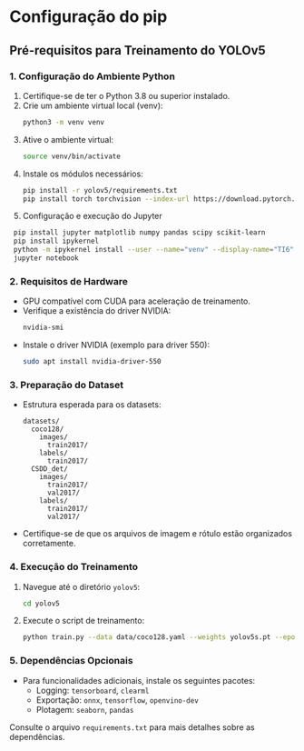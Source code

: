 # Configuração do pip

## Pré-requisitos para Treinamento do YOLOv5

### 1. Configuração do Ambiente Python
1. Certifique-se de ter o Python 3.8 ou superior instalado.
2. Crie um ambiente virtual local (venv):
   ```bash
   python3 -m venv venv
   ```
3. Ative o ambiente virtual:
   ```bash
   source venv/bin/activate
   ```
4. Instale os módulos necessários:
   ```bash
   pip install -r yolov5/requirements.txt
   pip install torch torchvision --index-url https://download.pytorch.org/whl/cu126
   ```
5. Configuração e execução do Jupyter
  ```bash
   pip install jupyter matplotlib numpy pandas scipy scikit-learn
   pip install ipykernel
   python -m ipykernel install --user --name="venv" --display-name="TI6"
   jupyter notebook
  ```


### 2. Requisitos de Hardware
- GPU compatível com CUDA para aceleração de treinamento.
- Verifique a existência do driver NVIDIA:
  ```bash
  nvidia-smi
  ```
- Instale o driver NVIDIA (exemplo para driver 550):
  ```bash
  sudo apt install nvidia-driver-550
  ```

### 3. Preparação do Dataset
- Estrutura esperada para os datasets:
  ```
  datasets/
    coco128/
      images/
        train2017/
      labels/
        train2017/
    CSDD_det/
      images/
        train2017/
        val2017/
      labels/
        train2017/
        val2017/
  ```
- Certifique-se de que os arquivos de imagem e rótulo estão organizados corretamente.

### 4. Execução do Treinamento
1. Navegue até o diretório `yolov5`:
   ```bash
   cd yolov5
   ```
2. Execute o script de treinamento:
   ```bash
   python train.py --data data/coco128.yaml --weights yolov5s.pt --epochs 100
   ```

### 5. Dependências Opcionais
- Para funcionalidades adicionais, instale os seguintes pacotes:
  - Logging: `tensorboard`, `clearml`
  - Exportação: `onnx`, `tensorflow`, `openvino-dev`
  - Plotagem: `seaborn`, `pandas`

Consulte o arquivo `requirements.txt` para mais detalhes sobre as dependências.